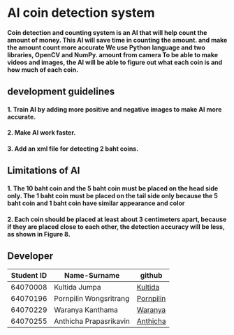 # AI coin detection system
#### Coin detection and counting system is an AI that will help count the amount of money. This AI will save time in counting the amount. and make the amount count more accurate We use Python language and two libraries, OpenCV and NumPy. amount from camera To be able to make videos and images, the AI ​​will be able to figure out what each coin is and how much of each coin.
## development guidelines
#### 1. Train AI by adding more positive and negative images to make AI more accurate.
#### 2. Make AI work faster.
#### 3. Add an xml file for detecting 2 baht coins.
## Limitations of AI
#### 1. The 10 baht coin and the 5 baht coin must be placed on the head side only. The 1 baht coin must be placed on the tail side only because the 5 baht coin and 1 baht coin have similar appearance and color
#### 2. Each coin should be placed at least about 3 centimeters apart, because if they are placed close to each other, the detection accuracy will be less, as shown in Figure 8.
####
## Developer
| Student ID  | Name-Surname | github      |
| ----------- | ----------- | ----------- |
| 64070008   | Kultida Jumpa        |[Kultida](https://github.com/winniemooz)
| 64070196   | Pornpilin Wongsritrang      | [Pornpilin](https://github.com/PornpilinWongsritrang64070196)   |
| 64070229   | Waranya Kanthama        | [Waranya](https://github.com/OX-TOPIS)   |
| 64070255   | Anthicha Prapasrikavin     | [Anthicha](https://github.com/anthicha)  |
